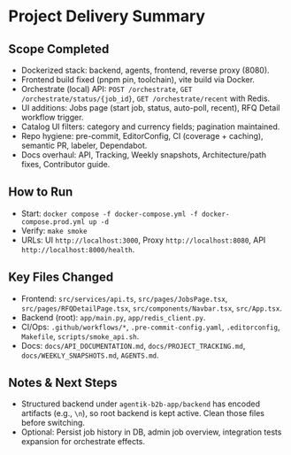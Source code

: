 # Project Delivery Summary

## Scope Completed
- Dockerized stack: backend, agents, frontend, reverse proxy (8080).
- Frontend build fixed (pnpm pin, toolchain), vite build via Docker.
- Orchestrate (local) API: `POST /orchestrate`, `GET /orchestrate/status/{job_id}`, `GET /orchestrate/recent` with Redis.
- UI additions: Jobs page (start job, status, auto-poll, recent), RFQ Detail workflow trigger.
- Catalog UI filters: category and currency fields; pagination maintained.
- Repo hygiene: pre-commit, EditorConfig, CI (coverage + caching), semantic PR, labeler, Dependabot.
- Docs overhaul: API, Tracking, Weekly snapshots, Architecture/path fixes, Contributor guide.

## How to Run
- Start: `docker compose -f docker-compose.yml -f docker-compose.prod.yml up -d`
- Verify: `make smoke`
- URLs: UI `http://localhost:3000`, Proxy `http://localhost:8080`, API `http://localhost:8000/health`.

## Key Files Changed
- Frontend: `src/services/api.ts`, `src/pages/JobsPage.tsx`, `src/pages/RFQDetailPage.tsx`, `src/components/Navbar.tsx`, `src/App.tsx`.
- Backend (root): `app/main.py`, `app/redis_client.py`.
- CI/Ops: `.github/workflows/*`, `.pre-commit-config.yaml`, `.editorconfig`, `Makefile`, `scripts/smoke_api.sh`.
- Docs: `docs/API_DOCUMENTATION.md`, `docs/PROJECT_TRACKING.md`, `docs/WEEKLY_SNAPSHOTS.md`, `AGENTS.md`.

## Notes & Next Steps
- Structured backend under `agentik-b2b-app/backend` has encoded artifacts (e.g., `\n`), so root backend is kept active. Clean those files before switching.
- Optional: Persist job history in DB, admin job overview, integration tests expansion for orchestrate effects.

